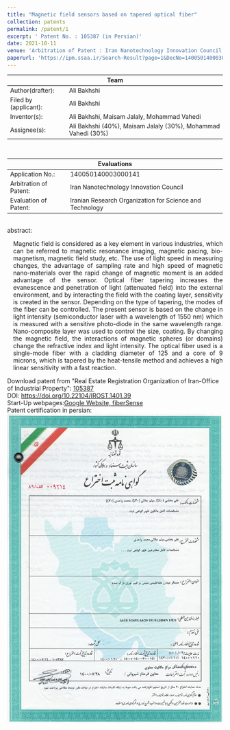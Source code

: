 ```yaml
---
title: "Magnetic field sensors based on tapered optical fiber"
collection: patents
permalink: /patent/1
excerpt: ' Patent No. : 105387 (in Persian)'
date: 2021-10-11
venue: 'Arbitration of Patent : Iran Nanotechnology Innovation Council'
paperurl: 'https://ipm.ssaa.ir/Search-Result?page=1&DecNo=140050140003000141&RN=105387'
---
```

<table>
  <tr>
    <th colspan="2" style="text-align:center; border-bottom-style:solid; border-bottom-width:0.1em;">Team</th>
  </tr>
  <tr>
    <td>Author(drafter):</td>
    <td>Ali Bakhshi</td>
  </tr>
  <tr>
    <td>Filed by (applicant):</td>
    <td>Ali Bakhshi</td>
  </tr>
  <tr>
    <td>Inventor(s):</td>
    <td>Ali Bakhshi, Maisam Jalaly, Mohammad Vahedi</td>
  </tr>
  <tr>
    <td>Assignee(s):</td>
    <td>Ali Bakhshi (40%), Maisam Jalaly (30%), Mohammad Vahedi (30%)</td>
  </tr>
</table>
<br>
<table>
  <tr>
    <th colspan="2" style="text-align:center; border-bottom-style:solid; border-bottom-width:0.1em;">Evaluations</th>
  </tr>
  <tr>
    <td>Application No.:</td>
    <td>140050140003000141</td>
  </tr>
  <tr>
    <td>Arbitration of Patent:</td>
    <td>Iran Nanotechnology Innovation Council</td>
  </tr>
  <tr>
    <td>Evaluation of Patent:</td>
    <td>Iranian Research Organization for Science and Technology</td>
  </tr>
</table>
<br>
abstract:<br>
<p align="justify" style="padding-left: 1em">Magnetic field is considered as a key element in various industries, which can be referred to magnetic resonance imaging, magnetic pacing, bio-magnetism,
magnetic field study, etc. The use of light speed in measuring changes, the advantage of sampling rate and high speed of magnetic nano-materials over 
the rapid change of magnetic moment is an added advantage of the sensor. Optical fiber tapering increases the evanescence and penetration of light 
(attenuated field) into the external environment, and by interacting the field with the coating layer, sensitivity is created in the sensor. 
Depending on the type of tapering, the modes of the fiber can be controlled. The present sensor is based on the change in light intensity 
(semiconductor laser with a wavelength of 1550 nm) which is measured with a sensitive photo-diode in the same wavelength range. 
Nano-composite layer was used to control the size, coating. By changing the magnetic field, the interactions of magnetic spheres (or domains) 
change the refractive index and light intensity. The optical fiber used is a single-mode fiber with a cladding diameter of 125 and a core of 9 microns, 
which is tapered by the heat-tensile method and achieves a high linear sensitivity with a fast reaction. <p>

Download patent from "Real Estate Registration Organization of Iran-Office of Industrial Property": <a href="https://ipm.ssaa.ir/Search-Result?page=1&DecNo=140050140003000141&RN=105387">105387</a><br>
  DOI: <a href="https://doi.org/10.22104/IROST.1401.39">https://doi.org/10.22104/IROST.1401.39</a><br>
  Start-Up webpages:<a href="https://sites.google.com/view/fibersense/">Google Website, fiberSense</a><br>
Patent certification in persian: 
 <img src="/files/patents/patentCert105387.jpg" alt="Certification of Magnetic field sensors based on tapered optical fiber">
